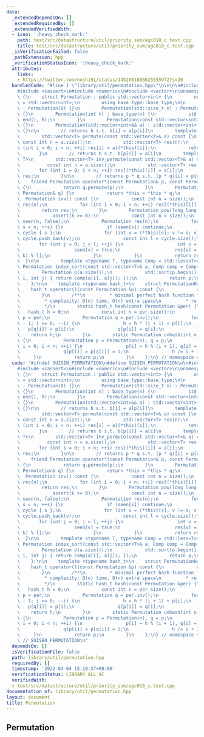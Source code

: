 ```yaml
---
data:
  _extendedDependsOn: []
  _extendedRequiredBy: []
  _extendedVerifiedWith:
  - icon: ':heavy_check_mark:'
    path: test/src/datastructure/util/priority_sum/agc018_c.test.cpp
    title: test/src/datastructure/util/priority_sum/agc018_c.test.cpp
  _isVerificationFailed: false
  _pathExtension: hpp
  _verificationStatusIcon: ':heavy_check_mark:'
  attributes:
    links:
    - https://twitter.com/noshi91/status/1452081886025555972?s=20
  bundledCode: "#line 1 \"library/util/permutation.hpp\"\n\n\n\n#include <algorithm>\n\
    #include <cassert>\n#include <numeric>\n#include <vector>\n\nnamespace suisen\
    \ {\n    struct Permutation : public std::vector<int> {\n        using base_type\
    \ = std::vector<int>;\n        using base_type::base_type;\n\n        Permutation()\
    \ : Permutation(0) {}\n        Permutation(std::size_t n) : Permutation(int(n))\
    \ {}\n        Permutation(int n) : base_type(n) {\n            std::iota(begin(),\
    \ end(), 0);\n        }\n        Permutation(const std::vector<int>& a) : std::vector<int>(a)\
    \ {}\n        Permutation(std::vector<int>&& a) : std::vector<int>(std::move(a))\
    \ {}\n\n        // returns b s.t. b[i] = a[p[i]]\n        template <typename T>\n\
    \        std::vector<T> permute(const std::vector<T>& a) const {\n           \
    \ const int n = a.size();\n            std::vector<T> res(n);\n            for\
    \ (int i = 0; i < n; ++i) res[i] = a[(*this)[i]];\n            return res;\n \
    \       }\n        // returns b s.t. b[p[i]] = a[i]\n        template <typename\
    \ T>\n        std::vector<T> inv_permute(const std::vector<T>& a) const {\n  \
    \          const int n = a.size();\n            std::vector<T> res(n);\n     \
    \       for (int i = 0; i < n; ++i) res[(*this)[i]] = a[i];\n            return\
    \ res;\n        }\n\n        // returns p * q s.t. (p * q)[i] = p[q[i]]\n    \
    \    friend Permutation operator*(const Permutation& p, const Permutation& q)\
    \ {\n            return q.permute(p);\n        }\n        Permutation& operator*=(const\
    \ Permutation& q) {\n            return *this = *this * q;\n        }\n      \
    \  Permutation inv() const {\n            const int n = size();\n            Permutation\
    \ res(n);\n            for (int i = 0; i < n; ++i) res[(*this)[i]] = i;\n    \
    \        return res;\n        }\n        Permutation pow(long long k) const {\n\
    \            assert(k >= 0);\n            const int n = size();\n            std::vector<int8_t>\
    \ seen(n, false);\n            Permutation res(n);\n            for (int s = 0;\
    \ s < n; ++s) {\n                if (seen[s]) continue;\n                std::vector<int>\
    \ cycle { s };\n                for (int v = (*this)[s]; v != s; v = (*this)[v])\
    \ cycle.push_back(v);\n                const int l = cycle.size();\n         \
    \       for (int j = 0; j < l; ++j) {\n                    int v = cycle[j];\n\
    \                    seen[v] = true;\n                    res[v] = cycle[(j +\
    \ k) % l];\n                }\n            }\n            return res;\n      \
    \  }\n\n        template <typename T, typename Comp = std::less<T>>\n        static\
    \ Permutation index_sort(const std::vector<T>& a, Comp comp = Comp{}) {\n    \
    \        Permutation p(a.size());\n            std::sort(p.begin(), p.end(), [&](int\
    \ i, int j) { return comp(a[i], a[j]); });\n            return p;\n        }\n\
    \    };\n\n    template <typename hash_t>\n    struct PermutationHash {\n    \
    \    hash_t operator()(const Permutation &p) const {\n            return hash(p);\n\
    \        }\n        /**\n         * minimal perfect hash function for permutations.\n\
    \         * complexity: O(n) time, O(n) extra space\n         * reference: https://twitter.com/noshi91/status/1452081886025555972?s=20\n\
    \         */\n        static hash_t hash(const Permutation &per) {\n         \
    \   hash_t h = 0;\n            const int n = per.size();\n            Permutation\
    \ p = per;\n            Permutation q = per.inv();\n            for (int i = n\
    \ - 1; i >= 0; --i) {\n                h = h * (i + 1) + p[i];\n             \
    \   p[q[i]] = p[i];\n                q[p[i]] = q[i];\n            }\n        \
    \    return h;\n        }\n        static Permutation unhash(int n, hash_t h)\
    \ {\n            Permutation p = Permutation(n), q = p;\n            for (int\
    \ i = 0; i < n; ++i) {\n                p[i] = h % (i + 1), q[i] = q[p[i]];\n\
    \                q[p[i]] = p[q[i]] = i;\n                h /= i + 1;\n       \
    \     }\n            return p;\n        }\n    };\n} // namespace suisen\n\n\n"
  code: "#ifndef SUISEN_PERMUTATION\n#define SUISEN_PERMUTATION\n\n#include <algorithm>\n\
    #include <cassert>\n#include <numeric>\n#include <vector>\n\nnamespace suisen\
    \ {\n    struct Permutation : public std::vector<int> {\n        using base_type\
    \ = std::vector<int>;\n        using base_type::base_type;\n\n        Permutation()\
    \ : Permutation(0) {}\n        Permutation(std::size_t n) : Permutation(int(n))\
    \ {}\n        Permutation(int n) : base_type(n) {\n            std::iota(begin(),\
    \ end(), 0);\n        }\n        Permutation(const std::vector<int>& a) : std::vector<int>(a)\
    \ {}\n        Permutation(std::vector<int>&& a) : std::vector<int>(std::move(a))\
    \ {}\n\n        // returns b s.t. b[i] = a[p[i]]\n        template <typename T>\n\
    \        std::vector<T> permute(const std::vector<T>& a) const {\n           \
    \ const int n = a.size();\n            std::vector<T> res(n);\n            for\
    \ (int i = 0; i < n; ++i) res[i] = a[(*this)[i]];\n            return res;\n \
    \       }\n        // returns b s.t. b[p[i]] = a[i]\n        template <typename\
    \ T>\n        std::vector<T> inv_permute(const std::vector<T>& a) const {\n  \
    \          const int n = a.size();\n            std::vector<T> res(n);\n     \
    \       for (int i = 0; i < n; ++i) res[(*this)[i]] = a[i];\n            return\
    \ res;\n        }\n\n        // returns p * q s.t. (p * q)[i] = p[q[i]]\n    \
    \    friend Permutation operator*(const Permutation& p, const Permutation& q)\
    \ {\n            return q.permute(p);\n        }\n        Permutation& operator*=(const\
    \ Permutation& q) {\n            return *this = *this * q;\n        }\n      \
    \  Permutation inv() const {\n            const int n = size();\n            Permutation\
    \ res(n);\n            for (int i = 0; i < n; ++i) res[(*this)[i]] = i;\n    \
    \        return res;\n        }\n        Permutation pow(long long k) const {\n\
    \            assert(k >= 0);\n            const int n = size();\n            std::vector<int8_t>\
    \ seen(n, false);\n            Permutation res(n);\n            for (int s = 0;\
    \ s < n; ++s) {\n                if (seen[s]) continue;\n                std::vector<int>\
    \ cycle { s };\n                for (int v = (*this)[s]; v != s; v = (*this)[v])\
    \ cycle.push_back(v);\n                const int l = cycle.size();\n         \
    \       for (int j = 0; j < l; ++j) {\n                    int v = cycle[j];\n\
    \                    seen[v] = true;\n                    res[v] = cycle[(j +\
    \ k) % l];\n                }\n            }\n            return res;\n      \
    \  }\n\n        template <typename T, typename Comp = std::less<T>>\n        static\
    \ Permutation index_sort(const std::vector<T>& a, Comp comp = Comp{}) {\n    \
    \        Permutation p(a.size());\n            std::sort(p.begin(), p.end(), [&](int\
    \ i, int j) { return comp(a[i], a[j]); });\n            return p;\n        }\n\
    \    };\n\n    template <typename hash_t>\n    struct PermutationHash {\n    \
    \    hash_t operator()(const Permutation &p) const {\n            return hash(p);\n\
    \        }\n        /**\n         * minimal perfect hash function for permutations.\n\
    \         * complexity: O(n) time, O(n) extra space\n         * reference: https://twitter.com/noshi91/status/1452081886025555972?s=20\n\
    \         */\n        static hash_t hash(const Permutation &per) {\n         \
    \   hash_t h = 0;\n            const int n = per.size();\n            Permutation\
    \ p = per;\n            Permutation q = per.inv();\n            for (int i = n\
    \ - 1; i >= 0; --i) {\n                h = h * (i + 1) + p[i];\n             \
    \   p[q[i]] = p[i];\n                q[p[i]] = q[i];\n            }\n        \
    \    return h;\n        }\n        static Permutation unhash(int n, hash_t h)\
    \ {\n            Permutation p = Permutation(n), q = p;\n            for (int\
    \ i = 0; i < n; ++i) {\n                p[i] = h % (i + 1), q[i] = q[p[i]];\n\
    \                q[p[i]] = p[q[i]] = i;\n                h /= i + 1;\n       \
    \     }\n            return p;\n        }\n    };\n} // namespace suisen\n\n#endif\
    \ // SUISEN_PERMUTATION\n"
  dependsOn: []
  isVerificationFile: false
  path: library/util/permutation.hpp
  requiredBy: []
  timestamp: '2022-04-04 15:10:37+09:00'
  verificationStatus: LIBRARY_ALL_AC
  verifiedWith:
  - test/src/datastructure/util/priority_sum/agc018_c.test.cpp
documentation_of: library/util/permutation.hpp
layout: document
title: Permutation
---
```

## Permutation